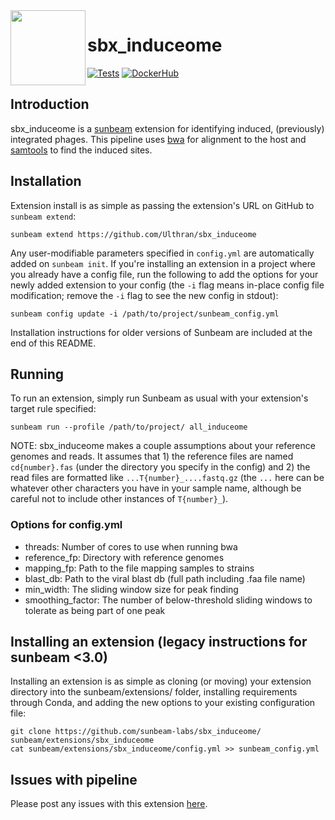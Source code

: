 <img src="https://github.com/sunbeam-labs/sunbeam/blob/stable/docs/images/sunbeam_logo.gif" width=120, height=120 align="left" />

# sbx_induceome

<!-- Badges start -->
[![Tests](https://github.com/sunbeam-labs/sbx_induceome/actions/workflows/tests.yml/badge.svg)](https://github.com/sunbeam-labs/sbx_induceome/actions/workflows/tests.yml)
[![DockerHub](https://img.shields.io/docker/pulls/sunbeamlabs/sbx_induceome)](https://hub.docker.com/repository/docker/sunbeamlabs/sbx_induceome/)
<!-- Badges end -->

## Introduction

sbx_induceome is a [sunbeam](https://github.com/sunbeam-labs/sunbeam) extension for identifying induced, (previously) integrated phages. This pipeline uses [bwa](https://bio-bwa.sourceforge.net/) for alignment to the host and [samtools](https://www.htslib.org/) to find the induced sites.

## Installation

Extension install is as simple as passing the extension's URL on GitHub to `sunbeam extend`:

    sunbeam extend https://github.com/Ulthran/sbx_induceome

Any user-modifiable parameters specified in `config.yml` are automatically added on `sunbeam init`. If you're installing an extension in a project where you already have a config file, run the following to add the options for your newly added extension to your config (the `-i` flag means in-place config file modification; remove the `-i` flag to see the new config in stdout):

    sunbeam config update -i /path/to/project/sunbeam_config.yml

Installation instructions for older versions of Sunbeam are included at the end of this README.

## Running

To run an extension, simply run Sunbeam as usual with your extension's target rule specified:

    sunbeam run --profile /path/to/project/ all_induceome

NOTE: sbx_induceome makes a couple assumptions about your reference genomes and reads. It assumes that 1) the reference files are named `cd{number}.fas` (under the directory you specify in the config) and 2) the read files are formatted like `...T{number}_....fastq.gz` (the `...` here can be whatever other characters you have in your sample name, although be careful not to include other instances of `T{number}_`).

### Options for config.yml

  - threads: Number of cores to use when running bwa
  - reference_fp: Directory with reference genomes
  - mapping_fp: Path to the file mapping samples to strains
  - blast_db: Path to the viral blast db (full path including .faa file name)
  - min_width: The sliding window size for peak finding
  - smoothing_factor: The number of below-threshold sliding windows to tolerate as being part of one peak
    
## Installing an extension (legacy instructions for sunbeam <3.0)

Installing an extension is as simple as cloning (or moving) your extension directory into the sunbeam/extensions/ folder, installing requirements through Conda, and adding the new options to your existing configuration file: 

    git clone https://github.com/sunbeam-labs/sbx_induceome/ sunbeam/extensions/sbx_induceome
    cat sunbeam/extensions/sbx_induceome/config.yml >> sunbeam_config.yml

## Issues with pipeline

Please post any issues with this extension [here](https://github.com/Ulthran/sbx_induceome/issues).
